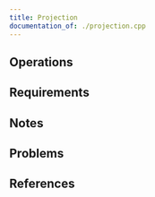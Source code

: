 ```yaml
---
title: Projection
documentation_of: ./projection.cpp
---
```


## Operations

## Requirements

## Notes

## Problems

## References
